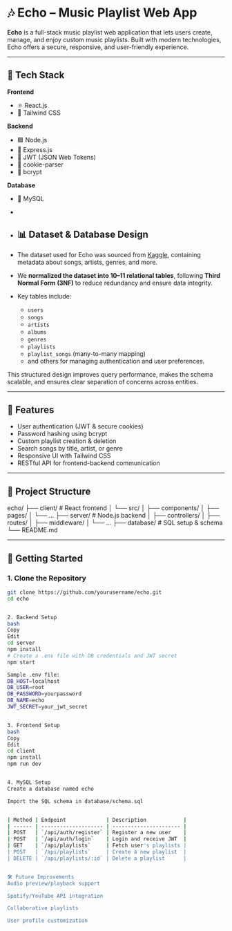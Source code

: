# 🎶 Echo – Music Playlist Web App

**Echo** is a full-stack music playlist web application that lets users create, manage, and enjoy custom music playlists. Built with modern technologies, Echo offers a secure, responsive, and user-friendly experience.



---

## 🧩 Tech Stack

**Frontend**
- ⚛️ React.js
- 💨 Tailwind CSS

**Backend**
- 🟩 Node.js
- 🚂 Express.js
- 🔐 JWT (JSON Web Tokens)
- 🍪 cookie-parser
- 🔑 bcrypt

**Database**
- 🐬 MySQL
- 
- ## 📊 Dataset & Database Design

- The dataset used for Echo was sourced from [Kaggle](https://www.kaggle.com/), containing metadata about songs, artists, genres, and more.
- We **normalized the dataset into 10–11 relational tables**, following **Third Normal Form (3NF)** to reduce redundancy and ensure data integrity.
- Key tables include:
  - `users`
  - `songs`
  - `artists`
  - `albums`
  - `genres`
  - `playlists`
  - `playlist_songs` (many-to-many mapping)
  - and others for managing authentication and user preferences.

This structured design improves query performance, makes the schema scalable, and ensures clear separation of concerns across entities.


---

## 🔐 Features

- User authentication (JWT & secure cookies)
- Password hashing using bcrypt
- Custom playlist creation & deletion
- Search songs by title, artist, or genre
- Responsive UI with Tailwind CSS
- RESTful API for frontend-backend communication

---
## 📁 Project Structure

echo/
├── client/ # React frontend
│ └── src/
│ ├── components/
│ ├── pages/
│ └── ...
├── server/ # Node.js backend
│ ├── controllers/
│ ├── routes/
│ ├── middleware/
│ └── ...
├── database/ # SQL setup & schema
└── README.md

---

## 🚀 Getting Started

### 1. Clone the Repository

```bash
git clone https://github.com/yourusername/echo.git
cd echo


2. Backend Setup
bash
Copy
Edit
cd server
npm install
# Create a .env file with DB credentials and JWT secret
npm start

Sample .env file:
DB_HOST=localhost
DB_USER=root
DB_PASSWORD=yourpassword
DB_NAME=echo
JWT_SECRET=your_jwt_secret


3. Frontend Setup
bash
Copy
Edit
cd client
npm install
npm run dev


4. MySQL Setup
Create a database named echo

Import the SQL schema in database/schema.sql


| Method | Endpoint             | Description            |
| ------ | -------------------- | ---------------------- |
| POST   | `/api/auth/register` | Register a new user    |
| POST   | `/api/auth/login`    | Login and receive JWT  |
| GET    | `/api/playlists`     | Fetch user's playlists |
| POST   | `/api/playlists`     | Create a new playlist  |
| DELETE | `/api/playlists/:id` | Delete a playlist      |


🛠 Future Improvements
Audio preview/playback support

Spotify/YouTube API integration

Collaborative playlists

User profile customization

